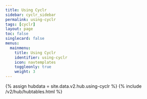 ```yaml
---
title: Using Cyclr
sidebar: cyclr_sidebar
permalink: using-cyclr
tags: [cyclr]
layout: page
toc: false
singlecard: false
menus:
  mainmenu:
    title: Using Cyclr
    identifier: using-cyclr
    icon: navtemplates
    toggleonly: true
    weight: 3
---
```

{% assign hubdata = site.data.v2.hub.using-cyclr %}
{% include /v2/hub/hubtables.html %}
